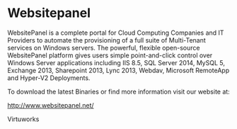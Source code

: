 # Websitepanel

WebsitePanel is a complete portal for Cloud Computing Companies and IT Providers to automate the provisioning of a full suite of Multi-Tenant services on Windows servers. The powerful, flexible open-source WebsitePanel platform gives users simple point-and-click control over Windows Server applications including IIS 8.5, SQL Server 2014, MySQL 5, Exchange 2013, Sharepoint 2013, Lync 2013, Webdav, Microsoft RemoteApp and Hyper-V2 Deployments.

To download the latest Binaries or find more information visit our website at: 

http://www.websitepanel.net/

Virtuworks
